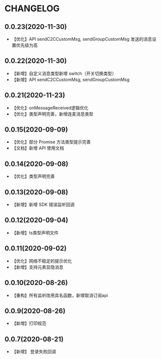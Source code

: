 # CHANGELOG

## 0.0.23(2020-11-30)

- 【优化】API sendC2CCustomMsg, sendGroupCustomMsg 发送的消息设置优先级为高

## 0.0.22(2020-11-30)

- 【新增】自定义消息类型新增 switch（开关切换类型）
- 【新增】API sendC2CCustomMsg, sendGroupCustomMsg

## 0.0.21(2020-11-23)

- 【优化】onMessageReceived逻辑优化
- 【优化】类型声明完善，新增连麦消息类型

## 0.0.15(2020-09-09)

- 【优化】部分 Promise 方法类型提示完善
- 【文档】新增 API 使用文档

## 0.0.14(2020-09-08)

- 【优化】类型声明完善

## 0.0.13(2020-09-08)

- 【新增】新增 SDK 错误监听回调

## 0.0.12(2020-09-04)

- 【新增】ts类型声明文件

## 0.0.11(2020-09-02)

- 【优化】网络不稳定的提示优化
- 【新增】支持元素显隐消息

## 0.0.10(2020-08-26)

- 【重构】所有监听改用具名函数，新增取消订阅api

## 0.0.9(2020-08-26)

- 【新增】打印规范

## 0.0.7(2020-08-21)

- 【新增】 登录失败回调
